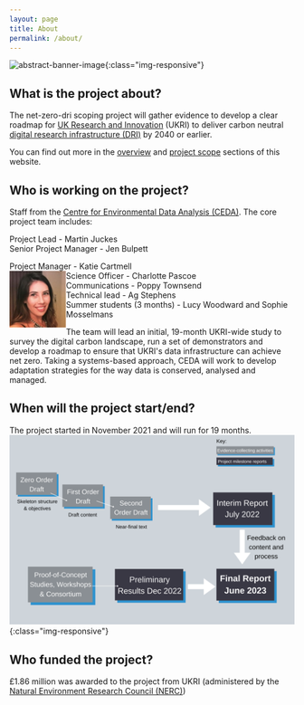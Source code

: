 ```yaml
---
layout: page
title: About
permalink: /about/
---
```


![abstract-banner-image](images/abstract-lights-banner-GettyImages-1277341511-2.png){:class="img-responsive"} 


## What is the project about?

The net-zero-dri scoping project will gather evidence to develop a clear roadmap for [UK Research and Innovation](https://www.ukri.org/) (UKRI) to deliver carbon neutral [digital research infrastructure (DRI)](https://www.ukri.org/our-work/creating-world-class-research-and-innovation-infrastructure/digital-research-infrastructure/) by 2040 or earlier. 

You can find out more in the [overview](/overview/) and [project scope](/scope/) sections of this website. 


## Who is working on the project?

Staff from the [Centre for Environmental Data Analysis (CEDA)](http://www.ceda.ac.uk/). The core project team includes:
<p>Project Lead - Martin Juckes <br>
Senior Project Manager - Jen Bulpett <br>
 

 
Project Manager - Katie Cartmell <br>
<img align = 'left' src="/images/katiephoto.png" width="100" height="100">
Science Officer - Charlotte Pascoe <br>
Communications - Poppy Townsend <br>
Technical lead - Ag Stephens <br>
Summer students (3 months) - Lucy Woodward and Sophie Mosselmans <br></p>

The team will lead an initial, 19-month UKRI-wide study to survey the digital carbon landscape, run a set of demonstrators and develop a roadmap to ensure that UKRI's data infrastructure can achieve net zero. Taking a systems-based approach, CEDA will work to develop adaptation strategies for the way data is conserved, analysed and managed. 

## When will the project start/end?

The project started in November 2021 and will run for 19 months. <br>
![DRI figure](images/Figure-2-v4.png){:class="img-responsive"} 

## Who funded the project? 

£1.86 million was awarded to the project from UKRI (administered by the [Natural Environment Research Council (NERC)](https://nerc.ukri.org/))
